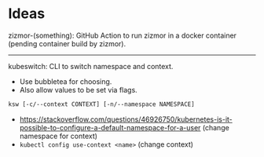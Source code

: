# Ideas

zizmor-(something): GitHub Action to run zizmor in a docker container (pending container build by zizmor).

----

kubeswitch: CLI to switch namespace and context.

- Use bubbletea for choosing.
- Also allow values to be set via flags.

```sh
ksw [-c/--context CONTEXT] [-n/--namespace NAMESPACE]
```

- https://stackoverflow.com/questions/46926750/kubernetes-is-it-possible-to-configure-a-default-namespace-for-a-user (change namespace for context)
- `kubectl config use-context <name>` (change context)
